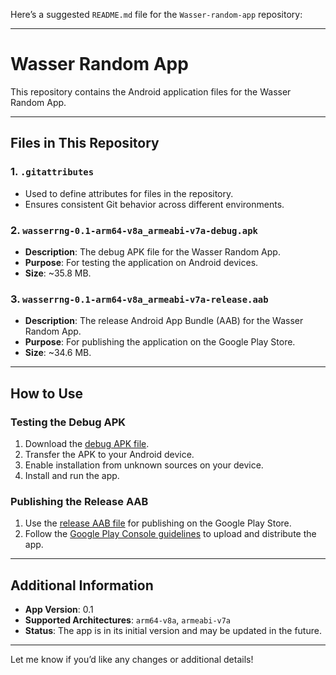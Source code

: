 Here’s a suggested `README.md` file for the `Wasser-random-app` repository:

---

# Wasser Random App

This repository contains the Android application files for the Wasser Random App.

---

## Files in This Repository

### 1. **`.gitattributes`**
- Used to define attributes for files in the repository.
- Ensures consistent Git behavior across different environments.

### 2. **`wasserrng-0.1-arm64-v8a_armeabi-v7a-debug.apk`**
- **Description**: The debug APK file for the Wasser Random App.
- **Purpose**: For testing the application on Android devices.
- **Size**: ~35.8 MB.

### 3. **`wasserrng-0.1-arm64-v8a_armeabi-v7a-release.aab`**
- **Description**: The release Android App Bundle (AAB) for the Wasser Random App.
- **Purpose**: For publishing the application on the Google Play Store.
- **Size**: ~34.6 MB.

---

## How to Use

### Testing the Debug APK
1. Download the [debug APK file](https://github.com/bentted/Wasser-random-app/blob/main/wasserrng-0.1-arm64-v8a_armeabi-v7a-debug.apk).
2. Transfer the APK to your Android device.
3. Enable installation from unknown sources on your device.
4. Install and run the app.

### Publishing the Release AAB
1. Use the [release AAB file](https://github.com/bentted/Wasser-random-app/blob/main/wasserrng-0.1-arm64-v8a_armeabi-v7a-release.aab) for publishing on the Google Play Store.
2. Follow the [Google Play Console guidelines](https://play.google.com/console) to upload and distribute the app.

---

## Additional Information
- **App Version**: 0.1
- **Supported Architectures**: `arm64-v8a`, `armeabi-v7a`
- **Status**: The app is in its initial version and may be updated in the future.

---

Let me know if you’d like any changes or additional details!
